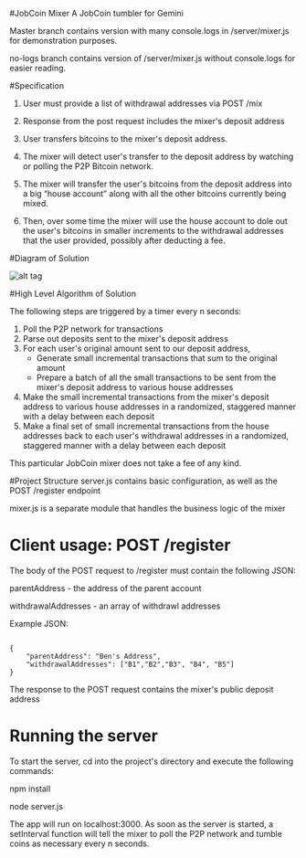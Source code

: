 #JobCoin Mixer
A JobCoin tumbler for Gemini 

Master branch contains version with many console.logs in /server/mixer.js for demonstration purposes.

no-logs branch contains version of /server/mixer.js without console.logs for easier reading.

#Specification
1. User must provide a list of withdrawal addresses via POST /mix

2. Response from the post request includes the mixer's deposit address

3. User transfers bitcoins to the mixer's deposit address.

4. The mixer will detect user's transfer to the deposit address by watching or polling the P2P Bitcoin network.

5.	The mixer will transfer the user's bitcoins from the deposit address into a big “house account” along with all the other bitcoins currently being mixed. 

6.	Then, over some time the mixer will use the house account to dole out the user's bitcoins in smaller increments to the withdrawal addresses that the user provided, possibly after deducting a fee.

#Diagram of Solution

![alt tag](flowchart.png)


#High Level Algorithm of Solution

The following steps are triggered by a timer every n seconds:

1. Poll the P2P network for transactions
2. Parse out deposits sent to the mixer's deposit address
3. For each user's original amount sent to our deposit address,
     * Generate small incremental transactions that sum to the original amount
     * Prepare a batch of all the small transactions to be sent from the mixer's deposit address to various house addresses
4. Make the small incremental transactions from the mixer's deposit address to various house addresses in a randomized, staggered manner with a delay between each deposit
5. Make a final set of small incremental transactions from the house addresses back to each user's withdrawal addresses in a randomized, staggered manner with a delay between each deposit

This particular JobCoin mixer does not take a fee of any kind.

#Project Structure
server.js contains basic configuration, as well as the POST /register endpoint

mixer.js is a separate module that handles the business logic of the mixer

# Client usage: POST /register

The body of the POST request to /register must contain the following JSON:

parentAddress - the address of the parent account

withdrawalAddresses - an array of withdrawl addresses


Example JSON:

<pre><code>
{
	"parentAddress": "Ben's Address",
	"withdrawalAddresses": ["B1","B2","B3", "B4", "B5"]
}
</code></pre>

The response to the POST request contains the mixer's public deposit address

# Running the server

To start the server, cd into the project's directory and execute the following
commands:

npm install

node server.js

The app will run on localhost:3000. As soon as the server is started, a setInterval function will
tell the mixer to poll the P2P network and tumble coins as necessary every n seconds.

